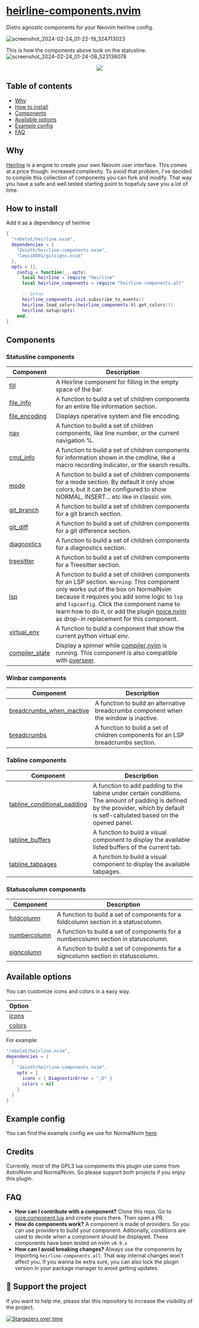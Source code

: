 # [heirline-components.nvim](https://github.com/Zeioth/heirline-components.nvim)
Distro agnostic components for your Neovim heirline config.

![screenshot_2024-02-24_01-22-19_324713023](https://github.com/Zeioth/heirline-components.nvim/assets/3357792/ef95f670-4289-4435-bed9-7e74f8ea67af)

This is how the components above look on the statusline.
![screenshot_2024-02-24_01-24-08_523136078](https://github.com/Zeioth/heirline-components.nvim/assets/3357792/14b8a9bf-5ecc-4230-b7a6-9a20911e7628)

<div align="center">
  <a href="https://discord.gg/ymcMaSnq7d" rel="nofollow">
      <img src="https://img.shields.io/discord/1121138836525813760?color=azure&labelColor=6DC2A4&logo=discord&logoColor=black&label=Join the discord server&style=for-the-badge" data-canonical-src="https://img.shields.io/discord/1121138836525813760">
    </a>
</div>

## Table of contents

- [Why](#why)
- [How to install](#how-to-install)
- [Components](#components)
- [Available options](#available-options)
- [Example config](#example-config)
- [FAQ](#faq)

## Why
[Heirline](https://github.com/rebelot/heirline.nvim) is a engine to create your own Neovim user interface. This comes at a price though: increased complexity. To avoid that problem, I've decided to compile this collection of components you can fork and modify. That way you have a safe and well tested starting point to hopefuly save you a lot of time.

## How to install
Add it as a dependency of heirline

```lua
{
  "rebelot/heirline.nvim",
  dependencies = {
    "Zeioth/heirline-components.nvim",
    "lewis6991/gitsigns.nvim"
  },
  opts = {},
    config = function(_, opts)
      local heirline = require "heirline"
      local heirline_components = require "heirline-components.all"

      -- Setup
      heirline_components.init.subscribe_to_events()
      heirline.load_colors(heirline_components.hl.get_colors())
      heirline.setup(opts)
    end,
}
```

## Components
### Statusline components

| Component | Description |
|-----------|-------------|
| [fill](https://github.com/Zeioth/heirline-components.nvim/wiki/fill) | A Heirline component for filling in the empty space of the bar. |
| [file_info](https://github.com/Zeioth/heirline-components.nvim/wiki/file_info) | A function to build a set of children components for an entire file information section. |
| [file_encoding](https://github.com/Zeioth/heirline-components.nvim/wiki/file_encoding) | Displays operative system and file encoding. |
| [nav](https://github.com/Zeioth/heirline-components.nvim/wiki/nav) | A function to build a set of children components, like line number, or the current navigation %. |
| [cmd_info](https://github.com/Zeioth/heirline-components.nvim/wiki/cmd_info-component) | A function to build a set of children components for information shown in the cmdline, like a macro recording indicator, or the search results. |
| [mode](https://github.com/Zeioth/heirline-components.nvim/wiki/mode-component) | A function to build a set of children components for a mode section. By default it only show colors, but it can be configured to show NORMAL, INSERT... etc like in classic vim. |
| [git_branch](https://github.com/Zeioth/heirline-components.nvim/wiki/git-branch) | A function to build a set of children components for a git branch section. |
| [git_diff](https://github.com/Zeioth/heirline-components.nvim/wiki/git-diff) | A function to build a set of children components for a git difference section. |
| [diagnostics](https://github.com/Zeioth/heirline-components.nvim/wiki/diagnostics) | A function to build a set of children components for a diagnostics section. |
| [treesitter](https://github.com/Zeioth/heirline-components.nvim/wiki/treesitter) | A function to build a set of children components for a Treesitter section. |
| [lsp](https://github.com/Zeioth/heirline-components.nvim/wiki/lsp%E2%80%90component) | A function to build a set of children components for an LSP section. `Warning`: This component only works out of the box on NormalNvim because it requires you add some logic to `lsp` and `lspconfig`. Click the component name to learn how to do it, or add the plugin [noice.nvim](https://github.com/folke/noice.nvim) as drop-in replacement for this component. |
| [virtual_env](https://github.com/Zeioth/heirline-components.nvim/wiki/virtual_env) | A function to build a component that show the current python virtual env. |
| [compiler_state](https://github.com/Zeioth/heirline-components.nvim/wiki/compiler_state) | Display a spinner while [compiler.nvim](https://github.com/Zeioth/compiler.nvim) is running. This component is also compatible with [overseer](https://github.com/stevearc/overseer.nvim). |

### Winbar components

| Component | Description |
|-----------|-------------|
| [breadcrumbs_when_inactive](https://github.com/Zeioth/heirline-components.nvim/wiki/breadcrumbs_when_inactive) | A function to build an alternative breadcrumbs component when the window is inactive. |
| [breadcrumbs](https://github.com/Zeioth/heirline-components.nvim/wiki/breadcrumbs) | A function to build a set of children components for an LSP breadcrumbs section. |

### Tabline components

| Component | Description |
|-----------|-------------|
| [tabline_conditional_padding](https://github.com/Zeioth/heirline-components.nvim/wiki/tabline_conditional_padding) | A function to add padding to the tabine under certain conditions. The amount of padding is defined by the provider, which by default is self-caltulated based on the opened panel. |
| [tabline_buffers](https://github.com/Zeioth/heirline-components.nvim/wiki/tabline_buffers) | A function to build a visual component to display the available listed buffers of the current tab. |
| [tabline_tabpages](https://github.com/Zeioth/heirline-components.nvim/wiki/tabline_tabpages) | A function to build a visual component to display the available tabpages. |

### Statuscolumn components

| Component | Description |
|-----------|-------------|
| [foldcolumn](https://github.com/Zeioth/heirline-components.nvim/wiki/foldcolumn) | A function to build a set of components for a foldcolumn section in a statuscolumn. |
| [numbercolumn](https://github.com/Zeioth/heirline-components.nvim/wiki/numbercolumn) | A function to build a set of components for a numbercolumn section in statuscolumn. |
| [signcolumn](https://github.com/Zeioth/heirline-components.nvim/wiki/signcolumn) | A function to build a set of components for a signcolumn section in statuscolumn. |

## Available options
You can customize icons and colors in a easy way.

| Option |
|--------|
| [icons](https://github.com/Zeioth/heirline-components.nvim/wiki/icons) |
| [colors](https://github.com/Zeioth/heirline-components.nvim/wiki/colors) |

For example:
```lua
"rebelot/heirline.nvim",
dependencies = {
  {
    "Zeioth/heirline-components.nvim",
    opts = {
      icons = { DiagnosticError = ";D" }
      colors = nil
    }
  }
}
```

## Example config
You can find the example config we use for NormalNvim [here](https://github.com/NormalNvim/NormalNvim/blob/98be877c6bac59dff495f5c6aabe4e20832bdb90/lua/plugins/2-ui.lua#L282).

## Credits
Currently, most of the GPL3 lua components this plugin use come from AstroNvim and NormalNvim. So please support both projects if you enjoy this plugin.

## FAQ
* **How can I contribute with a component?** Clone this repo. Go to [core.component.lua](https://github.com/Zeioth/heirline-components.nvim/blob/main/lua/heirline-components/core/component.lua) and create yours there. Then open a PR.
* **How do components work?** A component is made of providers. So you can use providers to build your component. Aditionally, conditions are used to decide when a component should be displayed. These components have been tested on nvim `v0.9.x`
* **How can I avoid breaking changes?** Always use the components by importing `heirline-components.all`. That way internal changes won't affect you. If you wanna be extra sure, you can also lock the plugin version in your package manager to avoid getting updates.

## 🌟 Support the project
If you want to help me, please star this repository to increase the visibility of the project.

[![Stargazers over time](https://starchart.cc/Zeioth/heirline-components.nvim.svg)](https://starchart.cc/Zeioth/heirline-components.nvim)
